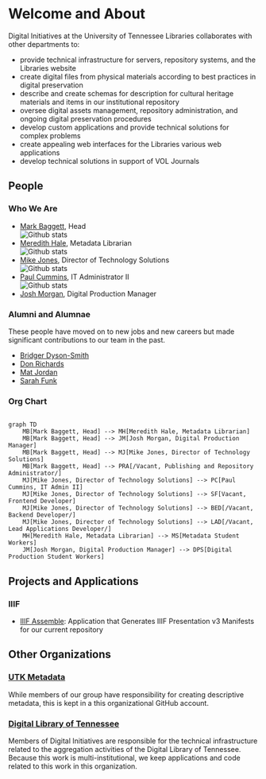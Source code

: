 # Welcome and About

Digital Initiatives at the University of Tennessee Libraries collaborates with other departments to:

* provide technical infrastructure for servers, repository systems, and the Libraries website
* create digital files from physical materials according to best practices in digital preservation
* describe and create schemas for description for cultural heritage materials and items in our institutional repository
* oversee digital assets management, repository administration, and ongoing digital preservation procedures
* develop custom applications and provide technical solutions for complex problems
* create appealing web interfaces for the Libraries various web applications
* develop technical solutions in support of VOL Journals

## People

### Who We Are

* [Mark Baggett](https://github.com/markpbaggett), Head <br>![Github stats](https://github-readme-stats.vercel.app/api?username=markpbaggett&theme=cobalt&show_icons=true&count_private=true)
* [Meredith Hale](https://github.com/mlhale7), Metadata Librarian <br>![Github stats](https://github-readme-stats.vercel.app/api?username=mlhale7&theme=dracula&show_icons=true&count_private=true)
* [Mike Jones](https://github.com/mkaljns), Director of Technology Solutions <br>![Github stats](https://github-readme-stats.vercel.app/api?username=mkaljns&theme=synthwave&show_icons=true&count_private=true)
* [Paul Cummins](https://github.com/pc37utn), IT Administrator II <br>![Github stats](https://github-readme-stats.vercel.app/api?username=pc37utn&theme=prussian&show_icons=true&count_private=true)
* [Josh Morgan](), Digital Production Manager

### Alumni and Alumnae

These people have moved on to new jobs and new careers but made significant contributions to our team in the past.

* [Bridger Dyson-Smith](https://github.com/canofbees)
* [Don Richards](https://github.com/DonRichards)
* [Mat Jordan](https://github.com/mathewjordan/)
* [Sarah Funk](https://github.com/sfunk3)


### Org Chart

```mermaid

graph TD
    MB[Mark Baggett, Head] --> MH[Meredith Hale, Metadata Librarian]
    MB[Mark Baggett, Head] --> JM[Josh Morgan, Digital Production Manager]
    MB[Mark Baggett, Head] --> MJ[Mike Jones, Director of Technology Solutions]
    MB[Mark Baggett, Head] --> PRA[/Vacant, Publishing and Repository Administrator/]
    MJ[Mike Jones, Director of Technology Solutions] --> PC[Paul Cummins, IT Admin II]
    MJ[Mike Jones, Director of Technology Solutions] --> SF[Vacant, Frontend Developer]
    MJ[Mike Jones, Director of Technology Solutions] --> BED[/Vacant, Backend Developer/]
    MJ[Mike Jones, Director of Technology Solutions] --> LAD[/Vacant, Lead Applications Developer/]
    MH[Meredith Hale, Metadata Librarian] --> MS[Metadata Student Workers]
    JM[Josh Morgan, Digital Production Manager] --> DPS[Digital Production Student Workers]
```

## Projects and Applications

### IIIF

* [IIIF Assemble](https://github.com/utkdigitalinitiatives/iiif_assemble): Application that Generates IIIF Presentation v3 Manifests for our current repository


## Other Organizations

### [UTK Metadata](https://github.com/UTKcataloging/)

While members of our group have responsibility for creating descriptive metadata, this is kept in a this organizational
GitHub account.

### [Digital Library of Tennessee](https://github.com/DigitalLibraryofTennessee/)

Members of Digital Initiatives are responsible for the technical infrastructure related to the aggregation activities of
the Digital Library of Tennessee.  Because this work is multi-institutional, we keep applications and code related to 
this work in this organization.
